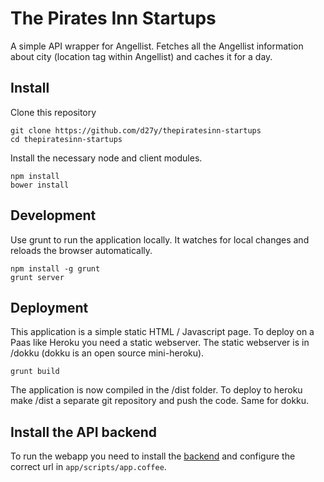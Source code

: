 # The Pirates Inn Startups

A simple API wrapper for Angellist. Fetches all the Angellist information about city (location tag within Angellist) and caches it for a day.

## Install

Clone this repository

    git clone https://github.com/d27y/thepiratesinn-startups
    cd thepiratesinn-startups

Install the necessary node and client modules.

    npm install
    bower install

## Development

Use grunt to run the application locally. It watches for local changes and reloads the browser automatically.

    npm install -g grunt
    grunt server

## Deployment

This application is a simple static HTML / Javascript page. To deploy on a Paas like Heroku you need a static webserver. The static webserver is in /dokku (dokku is an open source mini-heroku). 

    grunt build

The application is now compiled in the /dist folder. To deploy to heroku make /dist a separate git repository and push the code. Same for dokku.

## Install the API backend

To run the webapp you need to install the [backend](https://github.com/d27y/thepiratesinn-startups-api) and configure the correct url in ``app/scripts/app.coffee``.
